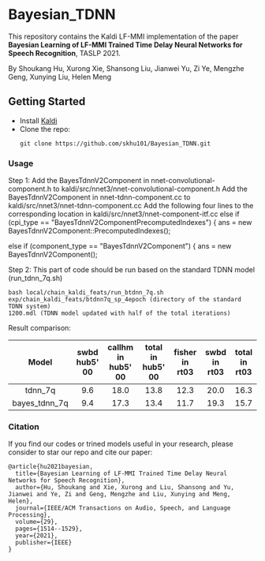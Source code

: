 # Bayesian_TDNN
This repository contains the Kaldi LF-MMI implementation of the paper **Bayesian Learning of 
LF-MMI Trained Time Delay Neural Networks for Speech Recognition**, TASLP 2021.

By Shoukang Hu, Xurong Xie, Shansong Liu, Jianwei Yu, Zi Ye, Mengzhe Geng, Xunying Liu, Helen Meng

## Getting Started
* Install [Kaldi](https://github.com/kaldi-asr/kaldi)
* Clone the repo:
  ```
  git clone https://github.com/skhu101/Bayesian_TDNN.git
  ```
  
### Usage
Step 1: 
Add the BayesTdnnV2Component in nnet-convolutional-component.h to kaldi/src/nnet3/nnet-convolutional-component.h 
Add the BayesTdnnV2Component in nnet-tdnn-component.cc to kaldi/src/nnet3/nnet-tdnn-component.cc
Add the following four lines to the corresponding location in kaldi/src/nnet3/nnet-component-itf.cc
else if (cpi_type == "BayesTdnnV2ComponentPrecomputedIndexes") {
    ans = new BayesTdnnV2Component::PrecomputedIndexes();

else if (component_type == "BayesTdnnV2Component") {
    ans = new BayesTdnnV2Component();

Step 2: This part of code should be run based on the standard TDNN model (run_tdnn_7q.sh)
```shell
bash local/chain_kaldi_feats/run_btdnn_7q.sh exp/chain_kaldi_feats/btdnn7q_sp_4epoch (directory of the standard TDNN system) 
1200.mdl (TDNN model updated with half of the total iterations)
```

Result comparison:

| Model | swbd <br> hub5' 00 | callhm in hub5' 00 | total in hub5' 00 | fisher in rt03 | swbd in rt03 | total in rt03 |
| :---:   | :-: | :-: | :-: | :-: | :-: | :-: | 
| tdnn_7q | 9.6              |  18.0              | 13.8              | 12.3           | 20.0         | 16.3          |
| bayes_tdnn_7q | 9.4             |  17.3              | 13.4              | 11.7           | 19.3         | 15.7          |

### Citation
If you find our codes or trined models useful in your research, please consider to star our repo and cite our paper:

    @article{hu2021bayesian,
      title={Bayesian Learning of LF-MMI Trained Time Delay Neural Networks for Speech Recognition},
      author={Hu, Shoukang and Xie, Xurong and Liu, Shansong and Yu, Jianwei and Ye, Zi and Geng, Mengzhe and Liu, Xunying and Meng, Helen},
      journal={IEEE/ACM Transactions on Audio, Speech, and Language Processing},
      volume={29},
      pages={1514--1529},
      year={2021},
      publisher={IEEE}
    }

